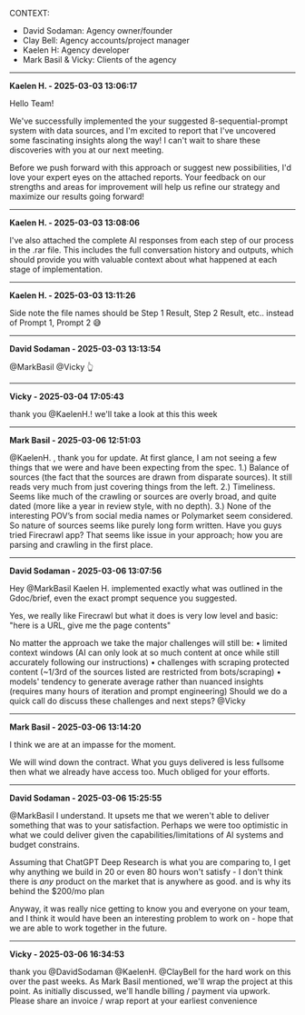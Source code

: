 CONTEXT:
- David Sodaman: Agency owner/founder
- Clay Bell: Agency accounts/project manager
- Kaelen H: Agency developer
- Mark Basil & Vicky: Clients of the agency

--- --- ---

**Kaelen H. - 2025-03-03 13:06:17**

Hello Team!

We've successfully implemented the your suggested 8-sequential-prompt system with data sources, and I'm excited to report that I've uncovered some fascinating insights along the way! I can't wait to share these discoveries with you at our next meeting.

Before we push forward with this approach or suggest new possibilities, I'd love your expert eyes on the attached reports. Your feedback on our strengths and areas for improvement will help us refine our strategy and maximize our results going forward!

---

**Kaelen H. - 2025-03-03 13:08:06**

I've also attached the complete AI responses from each step of our process in the .rar file. This includes the full conversation history and outputs, which should provide you with valuable context about what happened at each stage of implementation.

---

**Kaelen H. - 2025-03-03 13:11:26**

Side note the file names should be Step 1 Result, Step 2 Result, etc.. instead of Prompt 1, Prompt 2 :sweat_smile:

---

**David Sodaman - 2025-03-03 13:13:54**

@MarkBasil @Vicky :point_up_2:

---

**Vicky - 2025-03-04 17:05:43**

thank you @KaelenH.! we'll take a look at this this week

---

**Mark Basil - 2025-03-06 12:51:03**

@KaelenH. , thank you for update.  At first glance, I am not seeing a few things that we were and have been expecting from the spec. 1.) Balance of sources (the fact that the sources are drawn from disparate sources). It still reads very much from just covering things from the left.  2.) Timeliness. Seems like much of the crawling or sources are overly broad, and quite dated (more like a year in review style, with no depth). 3.) None of the interesting POV’s from social media names or Polymarket seem considered.  So nature of sources seems like purely long form written. Have you guys tried Firecrawl app? That seems like issue in your approach; how you are parsing and crawling in the first place.

---

**David Sodaman - 2025-03-06 13:07:56**

Hey @MarkBasil Kaelen H. implemented exactly what was outlined in the Gdoc/brief,  even the exact prompt sequence you suggested.

Yes, we really like Firecrawl but what it does is very low level and basic: "here is a URL, give me the page contents"

No matter the approach we take the major challenges will still be:
• limited context windows (AI can only look at so much content at once while still accurately following our instructions)
• challenges with scraping protected content (~1/3rd of the sources listed are restricted from bots/scraping)
• models' tendency to generate average rather than nuanced insights (requires many hours of iteration and prompt engineering)
Should we do a quick call do discuss these challenges and next steps? @Vicky

---

**Mark Basil - 2025-03-06 13:14:20**

I think we are at an impasse for the moment.

We will wind down the contract.  What you guys delivered is less fullsome then what we already have access too.  Much obliged for your efforts.

---

**David Sodaman - 2025-03-06 15:25:55**

@MarkBasil I understand. It upsets me that we weren't able to deliver something that was to your satisfaction. Perhaps we were too optimistic in what we could deliver given the capabilities/limitations of AI systems and budget constrains.

Assuming that ChatGPT Deep Research is what you are comparing to, I get why anything we build in 20 or even 80 hours won't satisfy - I don't think there is *any* product on the market that is anywhere as good. and is why its behind the $200/mo plan

Anyway, it was really nice getting to know you and everyone on your team, and I think it would have been an interesting problem to work on - hope that we are able to work together in the future.

---

**Vicky - 2025-03-06 16:34:53**

thank you @DavidSodaman  @KaelenH. @ClayBell for the hard work on this over the past weeks. As Mark Basil mentioned, we'll wrap the project at this point. As initially discussed, we'll handle billing / payment via upwork. Please share an invoice / wrap report at your earliest convenience